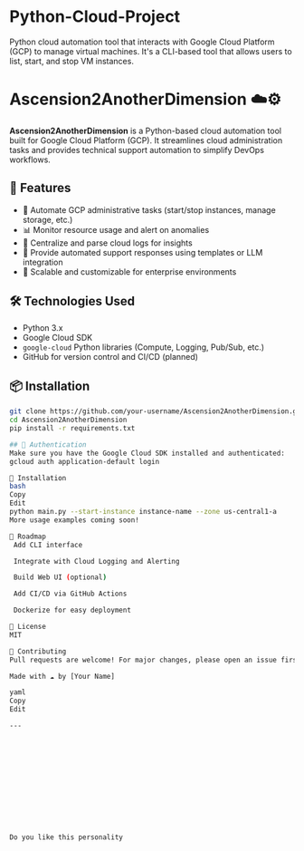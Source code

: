 # Python-Cloud-Project
Python cloud automation tool that interacts with Google Cloud Platform (GCP) to manage virtual machines. It's a CLI-based tool that allows users to list, start, and stop VM instances.


# Ascension2AnotherDimension ☁️⚙️

**Ascension2AnotherDimension** is a Python-based cloud automation tool built for Google Cloud Platform (GCP). It streamlines cloud administration tasks and provides technical support automation to simplify DevOps workflows.

## 🚀 Features

- 🔧 Automate GCP administrative tasks (start/stop instances, manage storage, etc.)
- 📊 Monitor resource usage and alert on anomalies
- 📁 Centralize and parse cloud logs for insights
- 💬 Provide automated support responses using templates or LLM integration
- 🧪 Scalable and customizable for enterprise environments

## 🛠️ Technologies Used

- Python 3.x
- Google Cloud SDK
- `google-cloud` Python libraries (Compute, Logging, Pub/Sub, etc.)
- GitHub for version control and CI/CD (planned)

## 📦 Installation

```bash
git clone https://github.com/your-username/Ascension2AnotherDimension.git
cd Ascension2AnotherDimension
pip install -r requirements.txt

## 🔐 Authentication
Make sure you have the Google Cloud SDK installed and authenticated:
gcloud auth application-default login

🧭 Installation
bash
Copy
Edit
python main.py --start-instance instance-name --zone us-central1-a
More usage examples coming soon!

📌 Roadmap
 Add CLI interface

 Integrate with Cloud Logging and Alerting

 Build Web UI (optional)

 Add CI/CD via GitHub Actions

 Dockerize for easy deployment

📄 License
MIT

🤝 Contributing
Pull requests are welcome! For major changes, please open an issue first to discuss what you would like to change.

Made with ☁️ by [Your Name]

yaml
Copy
Edit

---













Do you like this personality






